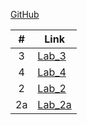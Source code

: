 [GitHub](https://github.com/mariia-soroka/labs)

| # | Link    |
|:---:|---------|
|  3  | [Lab_3](https://github.com/mariia-soroka/labs/tree/main/lab3)|
|  4  | [Lab_4](https://github.com/mariia-soroka/labs/tree/main/lab4)|
|  2  | [Lab_2](https://github.com/mariia-soroka/labs/tree/main/lab2)|
|  2a  | [Lab_2a](https://github.com/mariia-soroka/labs/tree/main/lab2a)|
